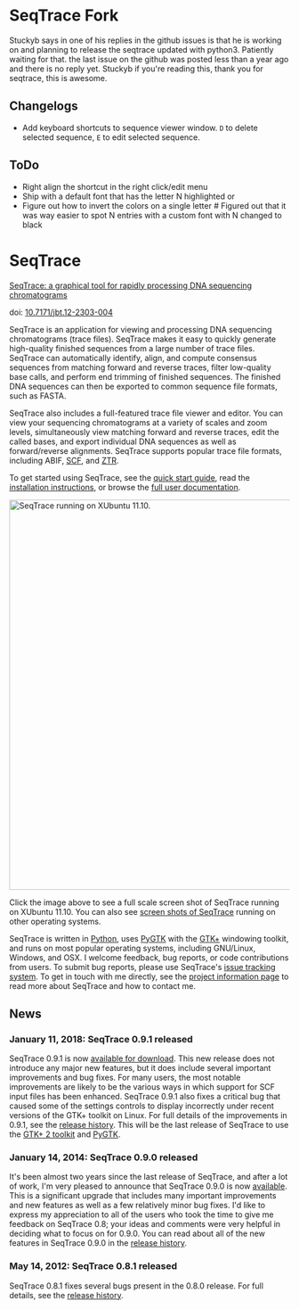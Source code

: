 # SeqTrace Fork

Stuckyb says in one of his replies in the github issues is that he is working on and planning to release the seqtrace updated with python3. Patiently waiting for that. the last issue on the github was posted less than a year ago and there is no reply yet. Stuckyb if you're reading this, thank you for seqtrace, this is awesome.


## Changelogs

* Add keyboard shortcuts to sequence viewer window. `D` to delete selected sequence, `E` to edit selected sequence. 

## ToDo

* Right align the shortcut in the right click/edit menu
* Ship with a default font that has the letter N highlighted or 
* Figure out how to invert the colors on a single letter # Figured out that it was way easier to spot N entries with a custom font with N changed to black




# SeqTrace

[SeqTrace: a graphical tool for rapidly processing DNA sequencing chromatograms](https://www.ncbi.nlm.nih.gov/pmc/articles/PMC3413935/)

doi: [10.7171/jbt.12-2303-004](https://doi.org/10.7171%2Fjbt.12-2303-004)

SeqTrace is an application for viewing and processing DNA sequencing chromatograms (trace files). SeqTrace makes it easy to quickly generate high-quality finished sequences from a large number of trace files. SeqTrace can automatically identify, align, and compute consensus sequences from matching forward and reverse traces, filter low-quality base calls, and perform end trimming of finished sequences. The finished DNA sequences can then be exported to common sequence file formats, such as FASTA.

SeqTrace also includes a full-featured trace file viewer and editor. You can view your sequencing chromatograms at a variety of scales and zoom levels, simultaneously view matching forward and reverse traces, edit the called bases, and export individual DNA sequences as well as forward/reverse alignments. SeqTrace supports popular trace file formats, including ABIF, [SCF](http://staden.sourceforge.net/manual/formats_unix_2.html), and [ZTR](http://staden.sourceforge.net/manual/formats_unix_12.html).

To get started using SeqTrace, see the [quick start guide](https://github.com/stuckyb/seqtrace/wiki/Quick-Start-Guide), read the [installation instructions](https://github.com/stuckyb/seqtrace/wiki/Installation), or browse the [full user documentation](https://github.com/stuckyb/seqtrace/wiki/Home).

<a href="https://github.com/stuckyb/seqtrace/wiki/images/screenshot-xubuntu.png"><img alt="SeqTrace running on XUbuntu 11.10." src="https://github.com/stuckyb/seqtrace/wiki/images/screenshot-xubuntu.png" width=700 /></a>

Click the image above to see a full scale screen shot of SeqTrace running on XUbuntu 11.10. You can also see [screen shots of SeqTrace](https://github.com/stuckyb/seqtrace/wiki/Screenshots) running on other operating systems.

SeqTrace is written in [Python](http://www.python.org/), uses [PyGTK](http://www.pygtk.org/) with the [GTK+](http://www.gtk.org/) windowing toolkit, and runs on most popular operating systems, including GNU/Linux, Windows, and OSX. I welcome feedback, bug reports, or code contributions from users. To submit bug reports, please use SeqTrace's [issue tracking system](https://github.com/stuckyb/seqtrace/issues). To get in touch with me directly, see the [project information page](https://github.com/stuckyb/seqtrace/wiki/About) to read more about SeqTrace and how to contact me.

## News

### January 11, 2018: SeqTrace 0.9.1 released

SeqTrace 0.9.1 is now [available for download](http://code.google.com/p/seqtrace/downloads/list).  This new release does not introduce any major new features, but it does include several important improvements and bug fixes.  For many users, the most notable improvements are likely to be the various ways in which support for SCF input files has been enhanced.  SeqTrace 0.9.1 also fixes a critical bug that caused some of the settings controls to display incorrectly under recent versions of the GTK+ toolkit on Linux.  For full details of the improvements in 0.9.1, see the [release history](https://github.com/stuckyb/seqtrace/wiki/Release-History).  This will be the last release of SeqTrace to use the [GTK+ 2 toolkit](https://developer.gnome.org/gtk2/) and [PyGTK](http://www.pygtk.org/).

### January 14, 2014: SeqTrace 0.9.0 released

It's been almost two years since the last release of SeqTrace, and after a lot of work, I'm very pleased to announce that SeqTrace 0.9.0 is now [available](http://code.google.com/p/seqtrace/downloads/list). This is a significant upgrade that includes many important improvements and new features as well as a few relatively minor bug fixes. I'd like to express my appreciation to all of the users who took the time to give me feedback on SeqTrace 0.8; your ideas and comments were very helpful in deciding what to focus on for 0.9.0. You can read about all of the new features in SeqTrace 0.9.0 in the [release history](https://github.com/stuckyb/seqtrace/wiki/Release-History).

### May 14, 2012: SeqTrace 0.8.1 released

SeqTrace 0.8.1 fixes several bugs present in the 0.8.0 release. For full details, see the [release history](https://github.com/stuckyb/seqtrace/wiki/Release-History).


